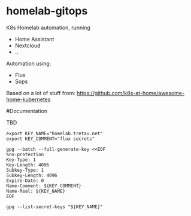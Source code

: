 # homelab-gitops

K8s Homelab automation, running
* Home Assistant
* Nextcloud
* ..

Automation using:
* Flux
* Sops

Based on a lot of stuff from:
https://github.com/k8s-at-home/awesome-home-kubernetes

#Documentation

TBD

```
export KEY_NAME="homelab.tretau.net"
export KEY_COMMENT="flux secrets"

gpg --batch --full-generate-key <<EOF
%no-protection
Key-Type: 1
Key-Length: 4096
Subkey-Type: 1
Subkey-Length: 4096
Expire-Date: 0
Name-Comment: ${KEY_COMMENT}
Name-Real: ${KEY_NAME}
EOF
```

````
gpg --list-secret-keys "${KEY_NAME}"
````
